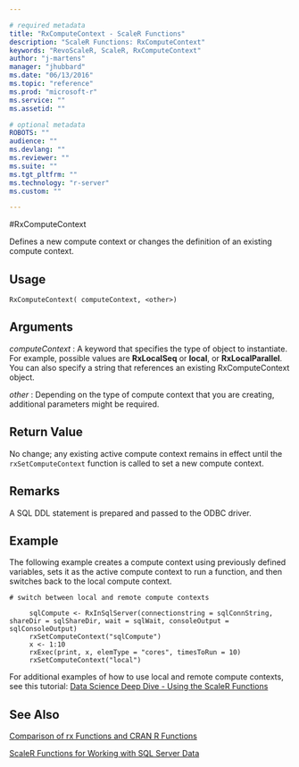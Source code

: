 ```yaml
---

# required metadata
title: "RxComputeContext - ScaleR Functions"
description: "ScaleR Functions: RxComputeContext"
keywords: "RevoScaleR, ScaleR, RxComputeContext"
author: "j-martens"
manager: "jhubbard"
ms.date: "06/13/2016"
ms.topic: "reference"
ms.prod: "microsoft-r"
ms.service: ""
ms.assetid: ""

# optional metadata
ROBOTS: ""
audience: ""
ms.devlang: ""
ms.reviewer: ""
ms.suite: ""
ms.tgt_pltfrm: ""
ms.technology: "r-server"
ms.custom: ""

---
```



#RxComputeContext

Defines a new compute context or changes the definition of an existing compute context.

## Usage
`RxComputeContext( computeContext, <other>)`

## Arguments
_computeContext_ : A keyword that specifies the type of object to instantiate. For example, possible values are **RxLocalSeq** or **local**, or **RxLocalParallel**. You can also specify a string that references an existing RxComputeContext object.

_other_   : Depending on the type of compute context that you are creating, additional parameters might be required.


## Return Value
No change; any existing active compute context remains in effect until the `rxSetComputeContext` function is called to set a new compute context.


## Remarks
A SQL DDL statement is prepared and passed to the ODBC driver.


## Example

The following example creates a compute context using previously defined variables, sets it as the active compute context to run a function, and then switches back to the local compute context.
~~~~
# switch between local and remote compute contexts

     sqlCompute <- RxInSqlServer(connectionstring = sqlConnString, shareDir = sqlShareDir, wait = sqlWait, consoleOutput = sqlConsoleOutput)
     rxSetComputeContext("sqlCompute")
     x <- 1:10
     rxExec(print, x, elemType = "cores", timesToRun = 10)
     rxSetComputeContext("local")

~~~~

For additional examples of how to use local and remote compute contexts, see this tutorial: [Data Science Deep Dive - Using the ScaleR Functions](https://msdn.microsoft.com/en-us/library/mt637368.aspx)

## See Also
[Comparison of rx Functions and CRAN R Functions](compare-base-r-scaler-functions.md)

[ScaleR Functions for Working with SQL Server Data](https://msdn.microsoft.com/en-us/library/mt652103.aspx)
